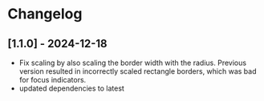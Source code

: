 # Changelog

## [1.1.0] - 2024-12-18
- Fix scaling by also scaling the border width with the radius. Previous version resulted in incorrectly scaled rectangle borders, which was bad for focus indicators.
- updated dependencies to latest

